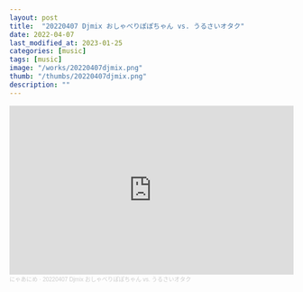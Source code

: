 ```yaml
---
layout: post
title:  "20220407 Djmix おしゃべりぽぽちゃん vs. うるさいオタク"
date: 2022-04-07
last_modified_at: 2023-01-25
categories: [music]
tags: [music]
image: "/works/20220407djmix.png"
thumb: "/thumbs/20220407djmix.png"
description: ""
---
```


<iframe width="100%" height="300" scrolling="no" frameborder="no" allow="autoplay" src="https://w.soundcloud.com/player/?url=https%3A//api.soundcloud.com/tracks/1245420655&color=%23ff5500&auto_play=false&hide_related=false&show_comments=true&show_user=true&show_reposts=false&show_teaser=true&visual=true"></iframe><div style="font-size: 10px; color: #cccccc;line-break: anywhere;word-break: normal;overflow: hidden;white-space: nowrap;text-overflow: ellipsis; font-family: Interstate,Lucida Grande,Lucida Sans Unicode,Lucida Sans,Garuda,Verdana,Tahoma,sans-serif;font-weight: 100;"><a href="https://soundcloud.com/nyaanime" title="にゃあにめ" target="_blank" style="color: #cccccc; text-decoration: none;">にゃあにめ</a> · <a href="https://soundcloud.com/nyaanime/20220407-djmix" title="20220407 Djmix おしゃべりぽぽちゃん vs. うるさいオタク" target="_blank" style="color: #cccccc; text-decoration: none;">20220407 Djmix おしゃべりぽぽちゃん vs. うるさいオタク</a></div>
